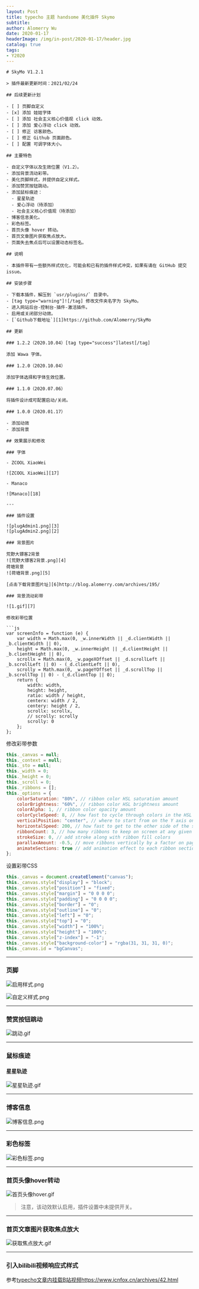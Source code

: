 ```yaml
---
layout: Post
title: typecho 主题 handsome 美化插件 Skymo
subtitle: 
author: Alomerry Wu
date: 2020-01-17
headerImage: /img/in-post/2020-01-17/header.jpg
catalog: true
tags:
- Y2020
---
```


<!-- Description. -->

<!-- more -->


```
# SkyMo V1.2.1

> 插件最新更新时间：2021/02/24

## 后续更新计划

- [ ] 页脚自定义
- [x] 添加 娃娃字体
- [ ] 添加 社会主义核心价值观 click 动效。
- [ ] 添加 爱心浮动 click 动效。
- [ ] 修正 访客颜色。
- [ ] 修正 Github 页面颜色。
- [ ] 配置 可调字体大小。

## 主要特色

- 自定义字体以及生效位置（V1.2）。
- 添加背景流动彩带。
- 美化页脚样式，并提供自定义样式。
- 添加赞赏按钮跳动。
- 添加鼠标痕迹：
  - 星星轨迹
  - 爱心浮动（待添加）
  - 社会主义核心价值观（待添加）
- 博客信息美化。
- 彩色标签。
- 首页头像 hover 转动。
- 首页文章图片获取焦点放大。
- 页面失去焦点后可以设置动态标签名。

## 说明

- 本插件带有一些额外样式优化，可能会和已有的插件样式冲突，如果有请在 GitHub 提交 issue。

## 安装步骤

- 下载本插件，解压到 `usr/plugins/` 目录中。
- [tag type="warning"]![/tag] 修改文件夹名字为 SkyMo。
- 进入网站后台-控制台-插件-激活插件。
- 启用或关闭部分动效。
- [`Github下载地址`][1]https://github.com/Alomerry/SkyMo

## 更新

### 1.2.2（2020.10.04）[tag type="success"]latest[/tag]

添加 Wawa 字体。

### 1.2.0（2020.10.04）

添加字体选择和字体生效位置。

### 1.1.0（2020.07.06）

将插件设计成可配置启动/关闭。

### 1.0.0（2020.01.17）

- 添加动效
- 添加背景

## 效果展示和修改

### 字体

- ZCOOL XiaoWei

![ZCOOL XiaoWei][17]

- Manaco

![Manaco][18]

---

### 插件设置

![plugAdmin1.png][3]
![plugAdmin2.png][2]

### 背景图片

荒野大镖客2背景
![荒野大镖客2背景.png][4]
荷塘背景
![荷塘背景.png][5]

[点击下载背景图片址][6]http://blog.alomerry.com/archives/195/

### 背景流动彩带

![1.gif][7]

修改彩带位置

```js
var screenInfo = function (e) {
    var width = Math.max(0, _w.innerWidth || _d.clientWidth || _b.clientWidth || 0),
    height = Math.max(0, _w.innerHeight || _d.clientHeight || _b.clientHeight || 0),
    scrollx = Math.max(0, _w.pageXOffset || _d.scrollLeft || _b.scrollLeft || 0) - (_d.clientLeft || 0),
    scrolly = Math.max(0, _w.pageYOffset || _d.scrollTop || _b.scrollTop || 0) - (_d.clientTop || 0);
    return {
        width: width,
        height: height,
        ratio: width / height,
        centerx: width / 2,
        centery: height / 2,
        scrollx: scrollx,
        // scrolly: scrolly
        scrolly: 0
    };
};
```

修改彩带参数

```js
this._canvas = null;
this._context = null;
this._sto = null;
this._width = 0;
this._height = 0;
this._scroll = 0;
this._ribbons = [];
this._options = {
    colorSaturation: "80%", // ribbon color HSL saturation amount
    colorBrightness: "60%", // ribbon color HSL brightness amount
    colorAlpha: 1, // ribbon color opacity amount
    colorCycleSpeed: 8, // how fast to cycle through colors in the HSL color space
    verticalPosition: "center", // where to start from on the Y axis on each side (top|min, middle|center, bottom|max, random)
    horizontalSpeed: 200, // how fast to get to the other side of the screen
    ribbonCount: 3, // how many ribbons to keep on screen at any given time
    strokeSize: 0, // add stroke along with ribbon fill colors
    parallaxAmount: -0.5, // move ribbons vertically by a factor on page scroll
    animateSections: true // add animation effect to each ribbon section over time
};
```

设置彩带CSS

```js
this._canvas = document.createElement("canvas");
this._canvas.style["display"] = "block";
this._canvas.style["position"] = "fixed";
this._canvas.style["margin"] = "0 0 0 0";
this._canvas.style["padding"] = "0 0 0 0";
this._canvas.style["border"] = "0";
this._canvas.style["outline"] = "0";
this._canvas.style["left"] = "0";
this._canvas.style["top"] = "0";
this._canvas.style["width"] = "100%";
this._canvas.style["height"] = "100%";
this._canvas.style["z-index"] = "-1";
this._canvas.style["background-color"] = "rgba(31, 31, 31, 0)";
this._canvas.id = "bgCanvas";
```

---

### 页脚

![启用样式.png][8]

![自定义样式.png][9]

---

### 赞赏按钮跳动

![跳动.gif][10]

---

### 鼠标痕迹

#### 星星轨迹

![星星轨迹.gif][11]

---

### 博客信息

![博客信息.png][12]

---

### 彩色标签

![彩色标签.png][13]

---

### 首页头像hover转动

![首页头像hover.gif][14]

> 注意，该动效默认启用，插件设置中未提供开关。

---

### 首页文章图片获取焦点放大

![获取焦点放大.gif][15]

---

### 引入bilibili视频响应式样式

参考[typecho文章内挂载B站视频][16]https://www.icnfox.cn/archives/42.html

```

```

[1]: https://github.com/Alomerry/SkyMo
[2]: http://blog.alomerry.com/usr/uploads/2020/07/1620333604.png
[3]: http://blog.alomerry.com/usr/uploads/2020/07/2366965718.png
[4]: http://blog.alomerry.com/usr/uploads/2020/01/1523369272.png
[5]: http://blog.alomerry.com/usr/uploads/2020/01/629167857.png
[6]: http://blog.alomerry.com/archives/195/
[7]: http://blog.alomerry.com/usr/uploads/2020/01/499543144.gif
[8]: http://blog.alomerry.com/usr/uploads/2020/01/2908048897.png
[9]: http://blog.alomerry.com/usr/uploads/2020/07/1625104036.png
[10]: http://blog.alomerry.com/usr/uploads/2020/01/673845452.gif
[11]: http://blog.alomerry.com/usr/uploads/2020/01/286602434.gif
[12]: http://blog.alomerry.com/usr/uploads/2020/01/1357181980.png
[13]: http://blog.alomerry.com/usr/uploads/2020/01/3349164392.png
[14]: http://blog.alomerry.com/usr/uploads/2020/01/3441578448.gif
[15]: http://blog.alomerry.com/usr/uploads/2020/01/2240396392.gif
[16]: https://www.icnfox.cn/archives/42.html
[17]: http://blog.alomerry.com/usr/uploads/2020/10/2495026317.png
[18]: http://blog.alomerry.com/usr/uploads/2020/10/2799388962.png

